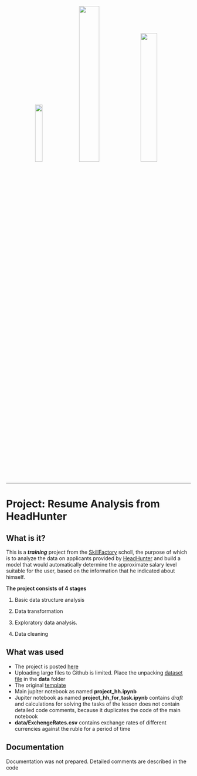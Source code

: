 
<div align="center">
  <img src="https://encrypted-tbn0.gstatic.com/images?q=tbn:ANd9GcQhWr5uMK-AXyQ7_w6oRIitOmKozpVTK5XV3Q&usqp=CAU" width =20%>
    <img src="https://i0.wp.com/apptractor.ru/wp-content/uploads/2022/04/09.01-hh.ru_.png?w=1280&ssl=1" width =33%>
     <img src="https://encrypted-tbn0.gstatic.com/images?q=tbn:ANd9GcQ48l-83whVYuuCSQ2G0TY2I2dsziBe_zU5iA&usqp=CAU" width =30%>
    <br>
</div>

-----------------

# Project: Resume Analysis from HeadHunter


## What is it?

 This is a ***training*** project from the [SkillFactory](https://skillfactory.ru/)  scholl, the purpose of which is to analyze the data on applicants provided by [HeadHunter](https://hh.ru/) and build a model that would automatically determine the approximate salary level suitable for the user, based on the information that he indicated about himself.
 
 **The project consists of 4 stages**
 
1. Basic data structure analysis

2. Data transformation

3. Exploratory data analysis.

4. Data cleaning

## What was used
- The project is posted [here](https://github.com/andreyko75/project_hh)
- Uploading large files to Github is limited. Place the unpacking [dataset file](https://drive.google.com/file/d/1Kb78mAWYKcYlellTGhIjPI-bCcKbGuTn/view?usp=sharing)  in the **data** folder
- The original [template](https://lms.skillfactory.ru/assets/courseware/v1/1577d067038f8073197105c174f05822/asset-v1:SkillFactory+DST-3.0+28FEB2021+type@asset+block/Project-1._%D0%9D%D0%BE%D1%83%D1%82%D0%B1%D1%83%D0%BA-%D1%88%D0%B0%D0%B1%D0%BB%D0%BE%D0%BD.ipynb)
- Main jupiter notebook  as named **project_hh.ipynb**
- Jupiter notebook as named **project_hh_for_task.ipynb** contains *draft* and calculations for solving the tasks of the lesson does not contain detailed code comments, because it duplicates the code of the main notebook
- **data/ExchengeRates.csv** contains exchange rates of different currencies against the ruble for a period of time
   


## Documentation
Documentation was not prepared. Detailed comments are described in the code
